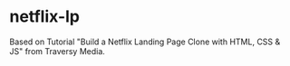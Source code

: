 # netflix-lp
Based on Tutorial "Build a Netflix Landing Page Clone with HTML, CSS &amp; JS" from Traversy Media.
